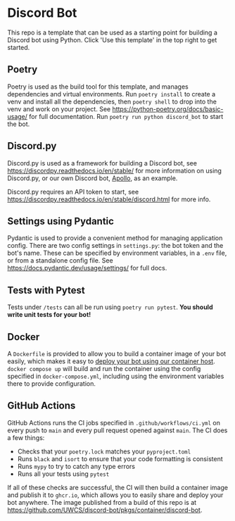 # Discord Bot 

This repo is a template that can be used as a starting point for building a Discord bot using Python. Click 'Use this template' in the top right to get started.

## Poetry

Poetry is used as the build tool for this template, and manages dependencies and virtual environments. Run `poetry install` to create a venv and install all the dependencies, then `poetry shell` to drop into the venv and work on your project. See https://python-poetry.org/docs/basic-usage/ for full documentation. Run `poetry run python discord_bot` to start the bot.

## Discord.py

Discord.py is used as a framework for building a Discord bot, see https://discordpy.readthedocs.io/en/stable/ for more information on using Discord.py, or our own Discord bot, [Apollo](https://github.com/uwcs/apollo), as an example.

Discord.py requires an API token to start, see https://discordpy.readthedocs.io/en/stable/discord.html for more info.

## Settings using Pydantic

Pydantic is used to provide a convenient method for managing application config. There are two config settings in `settings.py`: the bot token and the bot's name. These can be specified by environment variables, in a `.env` file, or from a standalone config file. See https://docs.pydantic.dev/usage/settings/ for full docs. 

## Tests with Pytest 

Tests under `/tests` can all be run using `poetry run pytest`. **You should write unit tests for your bot!**

## Docker

A `Dockerfile` is provided to allow you to build a container image of your bot easily, which makes it easy to [deploy your bot using our container host](https://techteam.uwcs.co.uk/en/services/containers). `docker compose up` will build and run the container using the config specified in `docker-compose.yml`, including using the environment variables there to provide configuration.  

## GitHub Actions

GitHub Actions runs the CI jobs specified in `.github/workflows/ci.yml` on every push to `main` and every pull request opened against `main`. The CI does a few things:

- Checks that your `poetry.lock` matches your `pyproject.toml`
- Runs `black` and `isort` to ensure that your code formatting is consistent
- Runs `mypy` to try to catch any type errors
- Runs all your tests using `pytest` 

If all of these checks are successful, the CI will then build a container image and publish it to `ghcr.io`, which allows you to easily share and deploy your bot anywhere. The image published from a build of this repo is at https://github.com/UWCS/discord-bot/pkgs/container/discord-bot.


